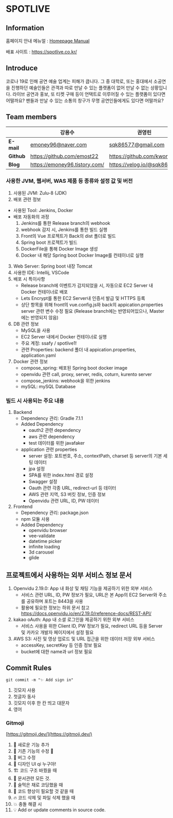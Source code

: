 # SPOTLIVE



## Information 



홈페이지 안내 메뉴얼 : [Homepage Manual](https://github.com/ma0723/SPOT_LIVE/blob/master/Hompage_Manual.md)

배표 사이트 : https://spotlive.co.kr/



## Introduce

코로나 19로 인해 공연 예술 업계는 피해가 큽니다. 그 중 대학로, 또는 홍대에서 소공연을 진행하던 예술인들은 관객과 따로 만날 수 있는 플랫폼이 없어 만날 수 없는 상황입니다.
라이브 공연과 홍보, 또 티켓 구매 등이 언택트로 이루어질 수 있는 플랫폼이 있다면 어떨까요?
팬들과 만날 수 있는 소통의 창구가 무명 공연인들에게도 있다면 어떨까요?




## Team members
|            | 강용수                      | 권영린                      | 금아현                      | 김민권                        | 유희진                      | 이민아                      |
| ---------- | --------------------------- | --------------------------- | --------------------------- | ----------------------------- | --------------------------- | --------------------------- |
| **E-mail** | emoney96@naver.com          | sqk86577@gmail.com          | ahyendkgus@gmail.com        | kmk130519@gmail.com           | jiin20803@gmail.com         | lma960723@gmail.com         |
| **Github** | https://github.com/emost22  | https://github.com/kwonyl14 | https://github.com/ahyen    | https://github.com/kimminkwon | https://github.com/Huijiny  | https://github.com/ma0723   |
| **Blog**   |         https://emoney96.tistory.com/                    |         https://velog.io/@sqk8657                    |                             |                               |                             |                             |



### 사용한 JVM, 웹서버, WAS 제품 등 종류와 설정 값 및 버전

1. 사용된 JVM: Zulu-8 (JDK)
2. 배포 관련 정보

- 사용된 Tool: Jenkins, Docker
- 배포 자동화의 과정
  1. Jenkins를 통한 Release branch의 webhook
  2. webhook 감지 시, Jenkins를 통한 빌드 실행
  3. Front의 Vue 프로젝트가 Back의 dist 폴더로 빌드
  4. Spring boot 프로젝트가 빌드
  5. DockerFile을 통해 Docker Image 생성
  6. Docker 내 해당 Spring boot Docker Image를 컨테이너로 실행

3. Web Server: Spring boot 내장 Tomcat
4. 사용한 IDE: Intellij, VSCode
5. 배포 시 특이사항
   - Release branch에 이벤트가 감지되었을 시, 자동으로 EC2 Server 내 Docker 컨테이너로 배포
   - Lets Encrypt를 통한 EC2 Server내 인증서 발급 및 HTTPS 등록
   - 상단 항목을 위해 front의 vue.config.js와 back의 appication.properties server 관련 변수 수정 필요 (Release branch에는 반영되어있으나, Master에는 반영되지 않음)
6. DB 관련 정보
   - MySQL을 사용
   - EC2 Server 내에서 Docker 컨테이너로 실행
   - 주요 계정: ssafy / spotlive1!
   - 관련 Properties: backend 폴더 내 appication.properties, application.yaml
7. Docker 관련 정보
   - compose_spring: 배포된 Spring boot docker image
   - openvidu 관련 call, proxy, server, redis, coturn, kurento server
   - compose_jenkins: webhook을 위한 jenkins
   - mySQL: mySQL Database

### 빌드 시 사용되는 주요 내용

1. Backend
   - Dependency 관리: Gradle 7.1.1
   - Added Dependency
     - oauth2 관련 dependency
     - aws 관련 dependency
     - test 데이터를 위한 javafaker
   - application 관련 properties
     - server 설정: 포트번호, 주소, contextPath, charset 등 server의 기본 세팅 데이터
     - jpa 설정
     - SPA를 위한 index.html 경로 설정
     - Swagger 설정
     - Oauth 관련 각종 URL, redirect-url 등 데이터
     - AWS 관련 지역, S3 버킷 정보, 인증 정보
     - Openvidu 관련 URL, ID, PW 데이터
2. Frontend
   - Dependency 관리: package.json
   - npm 모듈 사용
   - Added Dependency
     - openvidu browser
     - vee-validate
     - datetime picker
     - infinite loading
     - 3d carousel
     - glide

## 프로젝트에서 사용하는 외부 서비스 정보 문서

1. Openvidu 2.19.0: App 내 화상 및 채팅 기능을 제공하기 위한 외부 서비스
   - 서비스 관련 URL, ID, PW 정보가 필요, URL은 본 App의 EC2 Server와 주소를 공유하며 포트는 8443을 사용
   - 활용에 필요한 정보는 하위 문서 참고
     https://docs.openvidu.io/en/2.19.0/reference-docs/REST-API/
2. kakao oAuth: App 내 소셜 로그인을 제공하기 위한 외부 서비스
   - 서비스 사용을 위한 Client ID, PW 정보가 필요, redirect URL 등을 Server 및 카카오 개발자 페이지에서 설정 필요
3. AWS S3: 사진 및 영상 업로드 및 URL 접근을 위한 데이터 저장 외부 서비스
   - accessKey, secretKey 등 인증 정보 필요
   - bucket에 대한 name과 url 정보 필요

## Commit Rules
`git commit -m "✨ Add sign in"`

1. 깃모지 사용
2. 첫글자 동사
3. 깃모지 이후 한 칸 띄고 대문자
4. 영어

### Gitmoji

[https://gitmoji.dev/](https://gitmoji.dev/)

1. 🔧 새로운 기능 추가
2. 🔨 기존 기능의 수정 🔨
3. 🐛 버그 수정
4. 🎨 디자인 UI qi 누구야!
5. 🏗️ 코드 구조 바꿨을 때
6. 📝 문서관련 모든 것.
7. 🍻 술먹은 채로 코딩했을 때
8. 💩 코드 향상이 필요할 것 같을 때
9. 🔥 코드 삭제 및 파일 삭제 했을 때
10. 💥 충돌 해결 시
11. 💡 Add or update comments in source code.